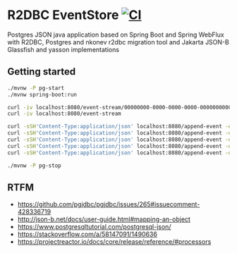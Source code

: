 # R2DBC EventStore [![CI](https://github.com/daggerok/r2dbc-postgres-json/actions/workflows/ci.yaml/badge.svg)](https://github.com/daggerok/r2dbc-postgres-json/actions/workflows/ci.yaml)

Postgres JSON java application based on Spring Boot and Spring WebFlux
with R2DBC, Postgres and nkonev r2dbc migration tool and Jakarta JSON-B
Glassfish and yasson implementations

## Getting started

```bash
./mvnw -P pg-start
./mvnw spring-boot:run

curl -iv localhost:8080/event-stream/00000000-0000-0000-0000-000000000001
curl -iv localhost:8080/event-stream

curl -sSH'Content-Type:application/json' localhost:8080/append-event -d'{"aggregateId":"00000000-0000-0000-0000-000000000001","jsonData":"{\"aggregateId\":\"00000000-0000-0000-0000-000000000001\",\"eventType\":\"VisitorRegisteredEvent\",\"name\":\"Test visitor\"}"}'
curl -sSH'Content-Type:application/json' localhost:8080/append-event -d'{"aggregateId":"00000000-0000-0000-0000-000000000001","jsonData":"{\"aggregateId\":\"00000000-0000-0000-0000-000000000001\",\"eventType\":\"PassCardDeliveredEvent\"}"}'
curl -sSH'Content-Type:application/json' localhost:8080/append-event -d'{"aggregateId":"00000000-0000-0000-0000-000000000001","jsonData":"{\"aggregateId\":\"00000000-0000-0000-0000-000000000001\",\"eventType\":\"EnteredTheDoorEvent\",\"doorId\":\"IN-1\"}"}'
curl -sSH'Content-Type:application/json' localhost:8080/append-event -d'{"aggregateId":"00000000-0000-0000-0000-000000000001","jsonData":"{\"aggregateId\":\"00000000-0000-0000-0000-000000000001\",\"eventType\":\"EnteredTheDoorEvent\",\"doorId\":\"IN-2\"}"}'
curl -sSH'Content-Type:application/json' localhost:8080/append-event -d'{"aggregateId":"00000000-0000-0000-0000-000000000001","jsonData":"{\"aggregateId\":\"00000000-0000-0000-0000-000000000001\",\"eventType\":\"EnteredTheDoorEvent\",\"doorId\":\"OUT-2\"}"}'

./mvnw -P pg-stop
```

<!--

## Backup & Restore

### Backup

```bash
rm -rf ~/google.drive/r2dbc-postgres-json* ; cd ~/Downloads/_code/r2dbc-postgres-json && zip -r ~/google.drive/r2dbc-postgres-json.zip "../$(basename "$PWD")" && cd -;
# or
cd /tmp ; rm -rf /tmp/r2dbc-postgres-json* ; cd ~/Downloads/_code/r2dbc-postgres-json && zip -r /tmp/r2dbc-postgres-json.zip "../$(basename "$PWD")" && cd -;
```

### Restore

```bash
rm -rf /tmp/r2dbc-postgres-json* ; unzip ~/google.drive/r2dbc-postgres-json.zip -d /tmp
# or
rm -rf /tmp/r2dbc-postgres-json* ; unzip /tmp/r2dbc-postgres-json.zip -d /tmp
```

-->

## RTFM

* https://github.com/pgjdbc/pgjdbc/issues/265#issuecomment-428336719
* http://json-b.net/docs/user-guide.html#mapping-an-object
* https://www.postgresqltutorial.com/postgresql-json/
* https://stackoverflow.com/a/58147091/1490636
* https://projectreactor.io/docs/core/release/reference/#processors
